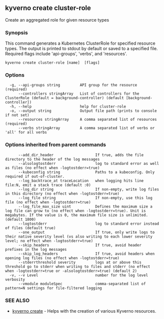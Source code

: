 ## kyverno create cluster-role

Create an aggregated role for given resource types

### Synopsis

This command generates a Kubernetes ClusterRole for specified resource types.
The output is printed to stdout by default or saved to a specified file.
Required flags include 'api-groups', 'verbs', and 'resources'.

```
kyverno create cluster-role [name]  [flags]
```

### Options

```
  -g, --api-groups string         API group for the resource (required)
      --controllers stringArray   List of controllers for the ClusterRole (default = background-controller) (default [background-controller])
  -h, --help                      help for cluster-role
  -o, --output string             Output file path (prints to console if not set)
      --resources stringArray     A comma separated list of resources (required)
      --verbs stringArray         A comma separated list of verbs or 'all' for all verbs
```

### Options inherited from parent commands

```
      --add_dir_header                   If true, adds the file directory to the header of the log messages
      --alsologtostderr                  log to standard error as well as files (no effect when -logtostderr=true)
      --kubeconfig string                Paths to a kubeconfig. Only required if out-of-cluster.
      --log_backtrace_at traceLocation   when logging hits line file:N, emit a stack trace (default :0)
      --log_dir string                   If non-empty, write log files in this directory (no effect when -logtostderr=true)
      --log_file string                  If non-empty, use this log file (no effect when -logtostderr=true)
      --log_file_max_size uint           Defines the maximum size a log file can grow to (no effect when -logtostderr=true). Unit is megabytes. If the value is 0, the maximum file size is unlimited. (default 1800)
      --logtostderr                      log to standard error instead of files (default true)
      --one_output                       If true, only write logs to their native severity level (vs also writing to each lower severity level; no effect when -logtostderr=true)
      --skip_headers                     If true, avoid header prefixes in the log messages
      --skip_log_headers                 If true, avoid headers when opening log files (no effect when -logtostderr=true)
      --stderrthreshold severity         logs at or above this threshold go to stderr when writing to files and stderr (no effect when -logtostderr=true or -alsologtostderr=true) (default 2)
  -v, --v Level                          number for the log level verbosity
      --vmodule moduleSpec               comma-separated list of pattern=N settings for file-filtered logging
```

### SEE ALSO

* [kyverno create](kyverno_create.md)	 - Helps with the creation of various Kyverno resources.

